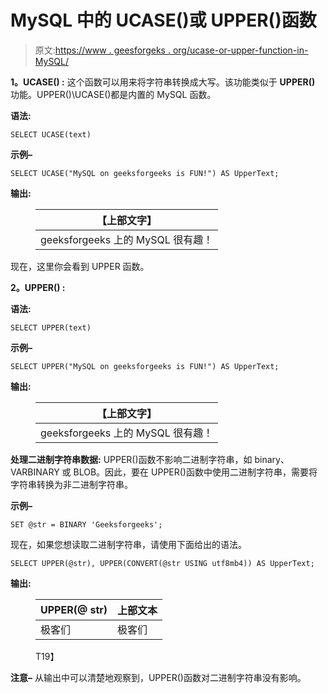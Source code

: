 # MySQL 中的 UCASE()或 UPPER()函数

> 原文:[https://www . geesforgeks . org/ucase-or-upper-function-in-MySQL/](https://www.geeksforgeeks.org/ucase-or-upper-function-in-mysql/)

**1。UCASE() :**
这个函数可以用来将字符串转换成大写。该功能类似于 **UPPER()** 功能。UPPER()\UCASE()都是内置的 MySQL 函数。

**语法:**

```
SELECT UCASE(text)
```

**示例–**

```
SELECT UCASE("MySQL on geeksforgeeks is FUN!") AS UpperText;
```

**输出:**

<figure class="table">

| 【上部文字】 |
| --- |
| geeksforgeeks 上的 MySQL 很有趣！ |

</figure>

现在，这里你会看到 UPPER 函数。

**2。UPPER() :**

**语法:**

```
SELECT UPPER(text)
```

**示例–**

```
SELECT UPPER("MySQL on geeksforgeeks is FUN!") AS UpperText;
```

**输出:**

<figure class="table">

| 【上部文字】 |
| --- |
| geeksforgeeks 上的 MySQL 很有趣！ |

</figure>

**处理二进制字符串数据:**
UPPER()函数不影响二进制字符串，如 binary、VARBINARY 或 BLOB。因此，要在 UPPER()函数中使用二进制字符串，需要将字符串转换为非二进制字符串。

**示例–**

```
SET @str = BINARY 'Geeksforgeeks';
```

现在，如果您想读取二进制字符串，请使用下面给出的语法。

```
SELECT UPPER(@str), UPPER(CONVERT(@str USING utf8mb4)) AS UpperText;
```

**输出:**

<figure class="table">

| UPPER(@ str) | 上部文本 |
| --- | --- |
| 极客们 | 极客们 |

T19】</figure>

**注意–**
从输出中可以清楚地观察到，UPPER()函数对二进制字符串没有影响。